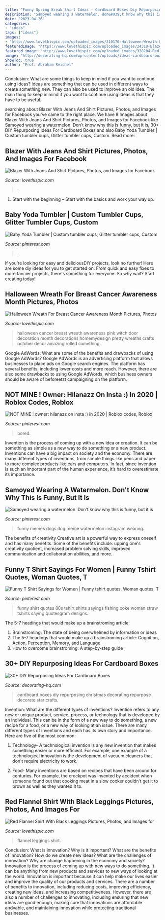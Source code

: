```yaml
---
title: "Funny Spring Break Shirt Ideas - Cardboard Boxes Diy Repurposing Christmas Decorating Repurpose Decorate Star Crafts"
description: "Samoyed wearing a watermelon. don&#039;t know why this is funny, but it is"
date: "2023-04-26"
categories:
- "ideas"
tags: ["ideas"]
images:
- "http://www.lovethispic.com/uploaded_images/210170-Halloween-Wreath-For-Breast-Cancer-Awareness-Month.jpg"
featuredImage: "https://www.lovethispic.com/uploaded_images/24310-Blazer-With-Jeans-And-Shirt.jpg?1"
featured_image: "http://www.lovethispic.com/uploaded_images/328204-Red-Flannel-Shirt-With-Black-Leggings.jpg"
image: "http://decorating-hq.com/wp-content/uploads/ideas-cardboard-boxes-11.jpg"
ShowToc: true
author: "Prof. Abraham Reichel"
---
```



Conclusion: What are some things to keep in mind if you want to continue using ideas?
Ideas are something that can be used in different ways to create something new. They can also be used to improve an old idea. The main thing to keep in mind if you want to continue using ideas is that they have to be useful.

	

		
searching about Blazer With Jeans And Shirt Pictures, Photos, and Images for Facebook you've came to the right place. We have 8 Images about Blazer With Jeans And Shirt Pictures, Photos, and Images for Facebook like Samoyed wearing a watermelon. Don&#039;t know why this is funny, but it is, 30+ DIY Repurposing Ideas For Cardboard Boxes and also Baby Yoda Tumbler | Custom tumbler cups, Glitter tumbler cups, Custom. Read more:
		
    
## Blazer With Jeans And Shirt Pictures, Photos, And Images For Facebook

<img loading=lazy src="https://www.lovethispic.com/uploaded_images/24310-Blazer-With-Jeans-And-Shirt.jpg?1" onerror="this.onerror=null;this.src='https://tse3.mm.bing.net/th?id=OIP.JPsBCro1vjEV1rCbGV44kAHaKq&amp;pid=15.1';" alt="Blazer With Jeans And Shirt Pictures, Photos, and Images for Facebook">

_Source: lovethispic.com_

>. 

	

1. Start with the beginning – Start with the basics and work your way up.

    
## Baby Yoda Tumbler | Custom Tumbler Cups, Glitter Tumbler Cups, Custom

<img loading=lazy src="https://i.pinimg.com/736x/12/9b/a5/129ba56e6f0e89e1cb612b50c5c53866.jpg" onerror="this.onerror=null;this.src='https://tse3.mm.bing.net/th?id=OIP.dy5_BLZitV7V0jn_drgOMwHaJ3&amp;pid=15.1';" alt="Baby Yoda Tumbler | Custom tumbler cups, Glitter tumbler cups, Custom">

_Source: pinterest.com_

>. 

	

If you're looking for easy and deliciousDIY projects, look no further! Here are some diy ideas for you to get started on. From quick and easy fixes to more fancier projects, there's something for everyone. So why wait? Start creating today!

    
## Halloween Wreath For Breast Cancer Awareness Month Pictures, Photos

<img loading=lazy src="http://www.lovethispic.com/uploaded_images/210170-Halloween-Wreath-For-Breast-Cancer-Awareness-Month.jpg" onerror="this.onerror=null;this.src='https://tse3.mm.bing.net/th?id=OIP.Wkd_fR1FP2iqo9Z6umep-gHaJ4&amp;pid=15.1';" alt="Halloween Wreath For Breast Cancer Awareness Month Pictures, Photos">

_Source: lovethispic.com_

>halloween cancer breast wreath awareness pink witch door decoration month decorations homemydesign pretty wreaths crafts october decor amazing rolled something. 

	

Google AdWords: What are some of the benefits and drawbacks of using Google AdWords?
Google AdWords is an advertising platform that allows businesses to place ads on Google search engines. The platform has several benefits, including lower costs and more reach. However, there are also some drawbacks to using Google AdWords, which business owners should be aware of beforeetzt campaigning on the platform.

    
## NOT MINE ! Owner: Hilanazz On Insta :) In 2020 | Roblox Codes, Roblox

<img loading=lazy src="https://i.pinimg.com/736x/25/19/2e/25192ec68f099446db254ea747cc48c2.jpg" onerror="this.onerror=null;this.src='https://tse3.mm.bing.net/th?id=OIP.xWnq59u6ySFB5oOYDVcReQHaG1&amp;pid=15.1';" alt="NOT MINE ! owner: hilanazz on insta :) in 2020 | Roblox codes, Roblox">

_Source: pinterest.com_

>bored. 

	

Invention is the process of coming up with a new idea or creation. It can be something as simple as a new way to do something or a new product. Inventions can have a big impact on society and the economy. There are many different types of inventions, from simple things like pens and paper to more complex products like cars and computers. In fact, since invention is such an important part of the human experience, it’s hard to overestimate its importance.

    
## Samoyed Wearing A Watermelon. Don&#039;t Know Why This Is Funny, But It Is

<img loading=lazy src="https://i.pinimg.com/originals/17/b6/1e/17b61e917fbe649f39ca7ca4ad923984.jpg" onerror="this.onerror=null;this.src='https://tse3.mm.bing.net/th?id=OIP.SpO1NPD1z52LPigWVGpAjAHaHa&amp;pid=15.1';" alt="Samoyed wearing a watermelon. Don&#039;t know why this is funny, but it is">

_Source: pinterest.com_

>funny memes dogs dog meme watermelon instagram wearing. 

	

The benefits of creativity
Creative art is a powerful way to express oneself and has many benefits. Some of the benefits include: upping one's creativity quotient, increased problem solving skills, improved communication and collaboration abilities, and more.

    
## Funny T Shirt Sayings For Women | Funny Tshirt Quotes, Woman Quotes, T

<img loading=lazy src="https://i.pinimg.com/736x/b0/33/e8/b033e8db162a4780c3bc5a79304fe5e7--funny-tshirt-quotes-t-shirt-sayings.jpg" onerror="this.onerror=null;this.src='https://tse1.mm.bing.net/th?id=OIP.gzf3SZwg4beUq6zJl5OgwQHaKM&amp;pid=15.1';" alt="Funny T Shirt Sayings for Women | Funny tshirt quotes, Woman quotes, T">

_Source: pinterest.com_

>funny shirt quotes 80s tshirt shirts sayings fishing coke woman straw tshirts saying quotesgram designs. 

	

The 5-7 headings that would make up a brainstroming article:
1. Brainstroming: The state of being overwhelmed by information or ideas
2. The 5-7 headings that would make up a brainstroming article: Cognition, Action, Perception, Memory, and Language
3. How to overcome brainstroming: A step-by-step guide

    
## 30+ DIY Repurposing Ideas For Cardboard Boxes

<img loading=lazy src="http://decorating-hq.com/wp-content/uploads/ideas-cardboard-boxes-11.jpg" onerror="this.onerror=null;this.src='https://tse1.mm.bing.net/th?id=OIP.ybgyuh1ZejKxQjk6ymJXrwHaLu&amp;pid=15.1';" alt="30+ DIY Repurposing Ideas For Cardboard Boxes">

_Source: decorating-hq.com_

>cardboard boxes diy repurposing christmas decorating repurpose decorate star crafts. 

	

Invention: What are the different types of inventions?
Invention refers to any new or unique product, service, process, or technology that is developed by an individual. This can be in the form of a new way to do something, a new recipe for a food, or a new way of looking at an issue. There are many different types of inventions and each has its own story and importance. Here are five of the most common:
1. Technology- A technological invention is any new invention that makes something easier or more efficient. For example, one example of a technological innovation is the development of vacuum cleaners that don't require electricity to work.

2. Food- Many inventions are based on recipes that have been around for centuries. For example, the crockpot was invented by accident when someone found out that cooking meat in a slow cooker couldn't get it to brown as well as they wanted it to.

    
## Red Flannel Shirt With Black Leggings Pictures, Photos, And Images For

<img loading=lazy src="http://www.lovethispic.com/uploaded_images/328204-Red-Flannel-Shirt-With-Black-Leggings.jpg" onerror="this.onerror=null;this.src='https://tse2.mm.bing.net/th?id=OIP.jTepehFYFRR_6Nt1YQSoAAHaI9&amp;pid=15.1';" alt="Red Flannel Shirt With Black Leggings Pictures, Photos, and Images for">

_Source: lovethispic.com_

>flannel leggings shirt. 

	

Conclusion: What is innovation? Why is it important? What are the benefits of innovation? How do we create new ideas? What are the challenges of innovation? Why are change happening in the economy and society?
Innovation is the process of coming up with new ways to do something. It can be anything from new products and services to new ways of looking at the world. Innovation is important because it can help make our lives easier and improve the quality of our products and services. There are a number of benefits to innovation, including reducing costs, improving efficiency, creating new ideas, and increasing competitiveness. However, there are also a number of challenges to innovating, including ensuring that new ideas are good enough, making sure that innovations are affordable andvable, and maintaining innovation while protecting traditional businesses.

